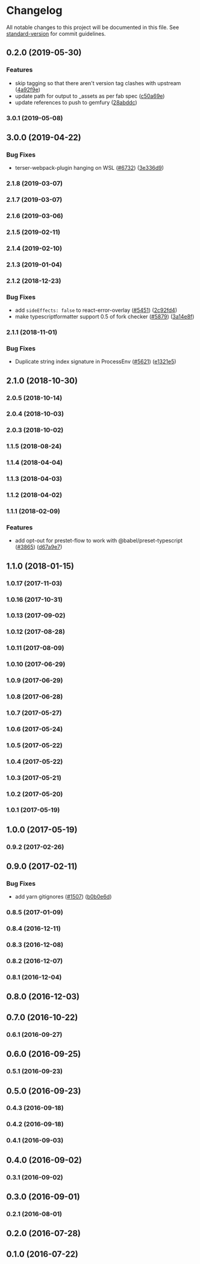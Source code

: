 # Changelog

All notable changes to this project will be documented in this file. See [standard-version](https://github.com/conventional-changelog/standard-version) for commit guidelines.

## 0.2.0 (2019-05-30)

### Features

- skip tagging so that there aren't version tag clashes with upstream ([4a92f9e](https://github.com/amplifiedai/create-react-app/commit/4a92f9e))
- update path for output to \_assets as per fab spec ([c50a69e](https://github.com/amplifiedai/create-react-app/commit/c50a69e))
- update references to push to gemfury ([28abddc](https://github.com/amplifiedai/create-react-app/commit/28abddc))

### 3.0.1 (2019-05-08)

## 3.0.0 (2019-04-22)

### Bug Fixes

- terser-webpack-plugin hanging on WSL ([#6732](https://github.com/amplifiedai/create-react-app/issues/6732)) ([3e336d9](https://github.com/amplifiedai/create-react-app/commit/3e336d9))

### 2.1.8 (2019-03-07)

### 2.1.7 (2019-03-07)

### 2.1.6 (2019-03-06)

### 2.1.5 (2019-02-11)

### 2.1.4 (2019-02-10)

### 2.1.3 (2019-01-04)

### 2.1.2 (2018-12-23)

### Bug Fixes

- add `sideEffects: false` to react-error-overlay ([#5451](https://github.com/amplifiedai/create-react-app/issues/5451)) ([2c92fd4](https://github.com/amplifiedai/create-react-app/commit/2c92fd4))
- make typescriptformatter support 0.5 of fork checker ([#5879](https://github.com/amplifiedai/create-react-app/issues/5879)) ([3a14e8f](https://github.com/amplifiedai/create-react-app/commit/3a14e8f))

### 2.1.1 (2018-11-01)

### Bug Fixes

- Duplicate string index signature in ProcessEnv ([#5621](https://github.com/amplifiedai/create-react-app/issues/5621)) ([e1321e5](https://github.com/amplifiedai/create-react-app/commit/e1321e5))

## 2.1.0 (2018-10-30)

### 2.0.5 (2018-10-14)

### 2.0.4 (2018-10-03)

### 2.0.3 (2018-10-02)

### 1.1.5 (2018-08-24)

### 1.1.4 (2018-04-04)

### 1.1.3 (2018-04-03)

### 1.1.2 (2018-04-02)

### 1.1.1 (2018-02-09)

### Features

- add opt-out for prestet-flow to work with @babel/preset-typescript ([#3865](https://github.com/amplifiedai/create-react-app/issues/3865)) ([d67a9e7](https://github.com/amplifiedai/create-react-app/commit/d67a9e7))

## 1.1.0 (2018-01-15)

### 1.0.17 (2017-11-03)

### 1.0.16 (2017-10-31)

### 1.0.13 (2017-09-02)

### 1.0.12 (2017-08-28)

### 1.0.11 (2017-08-09)

### 1.0.10 (2017-06-29)

### 1.0.9 (2017-06-29)

### 1.0.8 (2017-06-28)

### 1.0.7 (2017-05-27)

### 1.0.6 (2017-05-24)

### 1.0.5 (2017-05-22)

### 1.0.4 (2017-05-22)

### 1.0.3 (2017-05-21)

### 1.0.2 (2017-05-20)

### 1.0.1 (2017-05-19)

## 1.0.0 (2017-05-19)

### 0.9.2 (2017-02-26)

## 0.9.0 (2017-02-11)

### Bug Fixes

- add yarn gitignores ([#1507](https://github.com/amplifiedai/create-react-app/issues/1507)) ([b0b0e6d](https://github.com/amplifiedai/create-react-app/commit/b0b0e6d))

### 0.8.5 (2017-01-09)

### 0.8.4 (2016-12-11)

### 0.8.3 (2016-12-08)

### 0.8.2 (2016-12-07)

### 0.8.1 (2016-12-04)

## 0.8.0 (2016-12-03)

## 0.7.0 (2016-10-22)

### 0.6.1 (2016-09-27)

## 0.6.0 (2016-09-25)

### 0.5.1 (2016-09-23)

## 0.5.0 (2016-09-23)

### 0.4.3 (2016-09-18)

### 0.4.2 (2016-09-18)

### 0.4.1 (2016-09-03)

## 0.4.0 (2016-09-02)

### 0.3.1 (2016-09-02)

## 0.3.0 (2016-09-01)

### 0.2.1 (2016-08-01)

## 0.2.0 (2016-07-28)

## 0.1.0 (2016-07-22)
